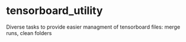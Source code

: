 # tensorboard_utility
Diverse tasks to provide easier managment of tensorboard files: merge runs, clean folders
